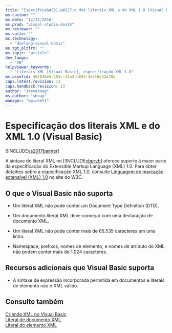 ```yaml
---
title: "Especifica&#231;&#227;o dos literais XML e do XML 1.0 (Visual Basic) | Microsoft Docs"
ms.custom: ""
ms.date: "12/15/2016"
ms.prod: "visual-studio-dev14"
ms.reviewer: ""
ms.suite: ""
ms.technology: 
  - "devlang-visual-basic"
ms.tgt_pltfrm: ""
ms.topic: "article"
dev_langs: 
  - "VB"
helpviewer_keywords: 
  - "literais XML [Visual Basic], especificação XML 1.0"
ms.assetid: 46f046e5-293c-41a3-b893-4e5f6e32e78a
caps.latest.revision: 13
caps.handback.revision: 13
author: "stevehoag"
ms.author: "shoag"
manager: "wpickett"
---
```

# Especifica&#231;&#227;o dos literais XML e do XML 1.0 (Visual Basic)
[!INCLUDE[vs2017banner](../../../../csharp/includes/vs2017banner.md)]

A sintaxe do literal XML no [!INCLUDE[vbprvb](../../../../csharp/programming-guide/concepts/linq/includes/vbprvb_md.md)] oferece suporte à maior parte da especificação do Extensible Markup Language \(XML\) 1.0.  Para obter detalhes sobre a especificação XML 1.0, consulte [Linguagem de marcação extensível \(XML\) 1.0](http://go.microsoft.com/fwlink/?LinkId=73927) no site do W3C.  
  
## O que o Visual Basic não suporta  
  
-   Um literal XML não pode conter um Document Type Definition \(DTD\).  
  
-   Um documento literal XML deve começar com uma declaração de documento XML.  
  
-   Um literal XML não pode conter mais de 65.535 caracteres em uma linha.  
  
-   Namespace, prefixos, nomes de elemento, e nomes de atributo do XML não podem conter mais de 1.024 caracteres.  
  
## Recursos adicionais que Visual Basic suporta  
  
-   A sintaxe de expressão incorporada permitida em documentos e literais de elemento não é XML válido.  
  
## Consulte também  
 [Criando XML no Visual Basic](../../../../visual-basic/programming-guide/language-features/xml/creating-xml.md)   
 [Literal de documento XML](../../../../visual-basic/language-reference/xml-literals/xml-document-literal.md)   
 [Literal do elemento XML](../../../../visual-basic/language-reference/xml-literals/xml-element-literal.md)
